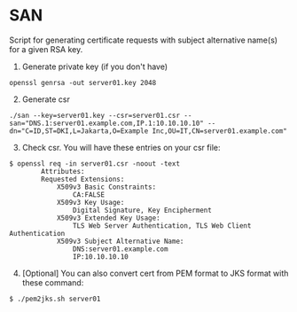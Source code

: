 # SAN

Script for generating certificate requests with subject alternative name(s) for a given RSA key.

1. Generate private key (if you don't have)
```
openssl genrsa -out server01.key 2048
```

2. Generate csr
```
./san --key=server01.key --csr=server01.csr --san="DNS.1:server01.example.com,IP.1:10.10.10.10" --dn="C=ID,ST=DKI,L=Jakarta,O=Example Inc,OU=IT,CN=server01.example.com"
```

3. Check csr. You will have these entries on your csr file:
```
$ openssl req -in server01.csr -noout -text
        Attributes:
        Requested Extensions:
            X509v3 Basic Constraints:
                CA:FALSE
            X509v3 Key Usage:
                Digital Signature, Key Encipherment
            X509v3 Extended Key Usage:
                TLS Web Server Authentication, TLS Web Client Authentication
            X509v3 Subject Alternative Name:
                DNS:server01.example.com
                IP:10.10.10.10
```

4. [Optional] You can also convert cert from PEM format to JKS format with these command:
```
$ ./pem2jks.sh server01
```
